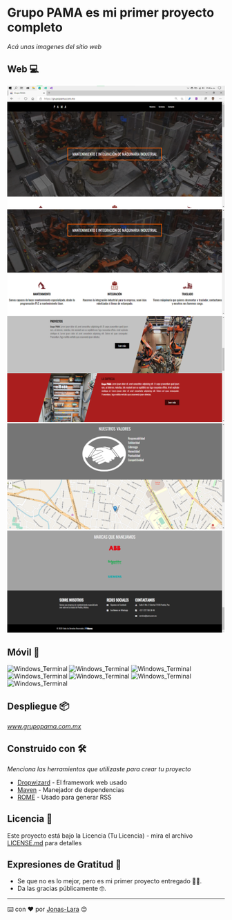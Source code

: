 # Grupo PAMA es mi primer proyecto completo

_Acá unas imagenes del sitio web_

## Web 💻


<img src=/img/Web/1a.png alt=""/>

<img src=/img/Web/2a.png alt=""/>

<img src=/img/Web/3a.png alt=""/>

<img src=/img/Web/4a.png alt=""/>

<img src=/img/Web/5a.png alt=""/>


## Móvil 📱


<img src=/Capturas/WT.png alt="Windows_Terminal"/>

<img src=/Capturas/WT.png alt="Windows_Terminal"/>

<img src=/Capturas/WT.png alt="Windows_Terminal"/>

<img src=/Capturas/WT.png alt="Windows_Terminal"/>

<img src=/Capturas/WT.png alt="Windows_Terminal"/>

<img src=/Capturas/WT.png alt="Windows_Terminal"/>

<img src=/Capturas/WT.png alt="Windows_Terminal"/>


## Despliegue 📦

_www.grupopama.com.mx_

## Construido con 🛠️

_Menciona las herramientas que utilizaste para crear tu proyecto_

* [Dropwizard](http://www.dropwizard.io/1.0.2/docs/) - El framework web usado
* [Maven](https://maven.apache.org/) - Manejador de dependencias
* [ROME](https://rometools.github.io/rome/) - Usado para generar RSS


## Licencia 📄

Este proyecto está bajo la Licencia (Tu Licencia) - mira el archivo [LICENSE.md](LICENSE.md) para detalles

## Expresiones de Gratitud 🎁

* Se que no es lo mejor, pero es mi primer proyecto entregado 🤦‍♂️.
* Da las gracias públicamente 🤓.

---
⌨️ con ❤️ por [Jonas-Lara](https://github.com/Jonas-Lara) 😊
